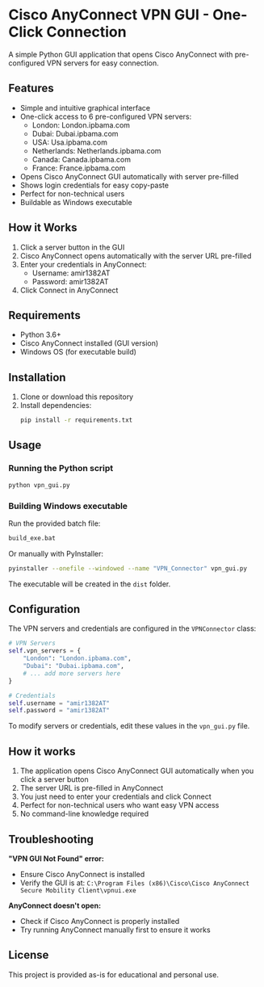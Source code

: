 # Cisco AnyConnect VPN GUI - One-Click Connection

A simple Python GUI application that opens Cisco AnyConnect with pre-configured VPN servers for easy connection.

## Features

- Simple and intuitive graphical interface
- One-click access to 6 pre-configured VPN servers:
  - London: London.ipbama.com
  - Dubai: Dubai.ipbama.com
  - USA: Usa.ipbama.com
  - Netherlands: Netherlands.ipbama.com
  - Canada: Canada.ipbama.com
  - France: France.ipbama.com
- Opens Cisco AnyConnect GUI automatically with server pre-filled
- Shows login credentials for easy copy-paste
- Perfect for non-technical users
- Buildable as Windows executable

## How it Works

1. Click a server button in the GUI
2. Cisco AnyConnect opens automatically with the server URL pre-filled
3. Enter your credentials in AnyConnect:
   - Username: amir1382AT
   - Password: amir1382AT
4. Click Connect in AnyConnect

## Requirements

- Python 3.6+
- Cisco AnyConnect installed (GUI version)
- Windows OS (for executable build)

## Installation

1. Clone or download this repository
2. Install dependencies:
   ```bash
   pip install -r requirements.txt
   ```

## Usage

### Running the Python script
```bash
python vpn_gui.py
```

### Building Windows executable
Run the provided batch file:
```bash
build_exe.bat
```

Or manually with PyInstaller:
```bash
pyinstaller --onefile --windowed --name "VPN_Connector" vpn_gui.py
```

The executable will be created in the `dist` folder.

## Configuration

The VPN servers and credentials are configured in the `VPNConnector` class:

```python
# VPN Servers
self.vpn_servers = {
    "London": "London.ipbama.com",
    "Dubai": "Dubai.ipbama.com", 
    # ... add more servers here
}

# Credentials
self.username = "amir1382AT"
self.password = "amir1382AT"
```

To modify servers or credentials, edit these values in the `vpn_gui.py` file.

## How it works

1. The application opens Cisco AnyConnect GUI automatically when you click a server button
2. The server URL is pre-filled in AnyConnect
3. You just need to enter your credentials and click Connect
4. Perfect for non-technical users who want easy VPN access
5. No command-line knowledge required

## Troubleshooting

**"VPN GUI Not Found" error:**
- Ensure Cisco AnyConnect is installed
- Verify the GUI is at: `C:\Program Files (x86)\Cisco\Cisco AnyConnect Secure Mobility Client\vpnui.exe`

**AnyConnect doesn't open:**
- Check if Cisco AnyConnect is properly installed
- Try running AnyConnect manually first to ensure it works

## License

This project is provided as-is for educational and personal use.
